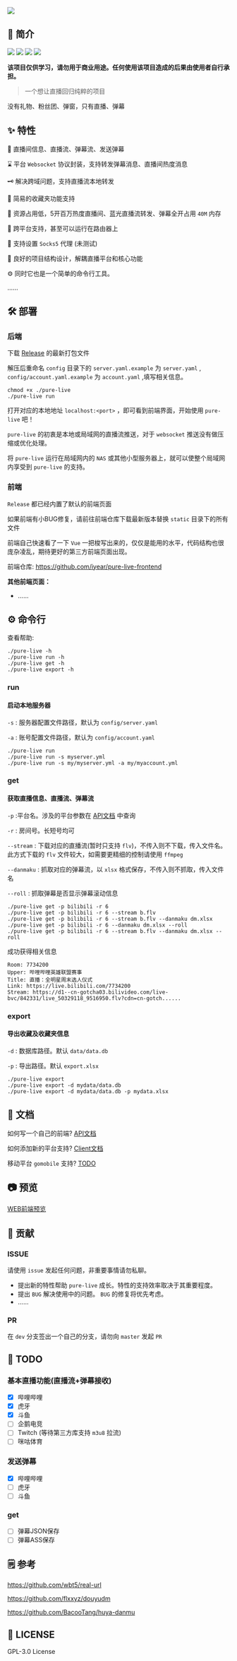 ![](https://socialify.git.ci/iyear/biligo/image?description=1&font=Raleway&forks=1&issues=1&logo=https://s4.ax1x.com/2021/12/06/orLSGF.png&owner=1&pattern=Circuit%20Board&stargazers=1&theme=Dark)

## 🎉 简介

![](https://img.shields.io/github/go-mod/go-version/iyear/pure-live-core?style=flat-square)
![](https://img.shields.io/badge/license-GPL-lightgrey.svg?style=flat-square)
![](https://img.shields.io/github/v/release/iyear/pure-live-core?color=red&style=flat-square)
![](https://img.shields.io/github/last-commit/iyear/pure-live-core?style=flat-square)

**该项目仅供学习，请勿用于商业用途。任何使用该项目造成的后果由使用者自行承担。**

> 一个想让直播回归纯粹的项目

没有礼物、粉丝团、弹窗，只有直播、弹幕

## ✨ 特性

🔎   直播间信息、直播流、弹幕流、发送弹幕

⌛    平台 `Websocket` 协议封装，支持转发弹幕消息、直播间热度消息

🗝️   解决跨域问题，支持直播流本地转发

📂   简易的收藏夹功能支持

🎯   资源占用低，5开百万热度直播间、蓝光直播流转发、弹幕全开占用 `40M` 内存

🧬   跨平台支持，甚至可以运行在路由器上

🔨   支持设置 `Socks5` 代理 (未测试)

🧱   良好的项目结构设计，解耦直播平台和核心功能

⚙️ 同时它也是一个简单的命令行工具。

......

## 🛠️ 部署

### 后端

下载 [Release](https://baidu.com) 的最新打包文件

解压后重命名 `config` 目录下的 `server.yaml.example` 为 `server.yaml` , `config/account.yaml.example` 为 `account.yaml` ,填写相关信息。

```shell
chmod +x ./pure-live
./pure-live run
```

打开对应的本地地址 `localhost:<port>` ，即可看到前端界面，开始使用 `pure-live` 吧！

`pure-live` 的初衷是本地或局域网的直播流推送，对于 `websocket` 推送没有做压缩或优化处理。

将 `pure-live` 运行在局域网内的 `NAS` 或其他小型服务器上，就可以使整个局域网内享受到 `pure-live` 的支持。
### 前端
`Release` 都已经内置了默认的前端页面

如果前端有小BUG修复，请前往前端仓库下载最新版本替换 `static` 目录下的所有文件

前端自己快速看了一下 `Vue` 一把梭写出来的，仅仅是能用的水平，代码结构也很庞杂凌乱，期待更好的第三方前端页面出现。

前端仓库: https://github.com/iyear/pure-live-frontend

**其他前端页面：**

- ......

## ⚙️ 命令行

查看帮助:
```shell
./pure-live -h
./pure-live run -h
./pure-live get -h
./pure-live export -h
```

### run
#### 启动本地服务器

`-s` : 服务器配置文件路径，默认为 `config/server.yaml`

`-a` : 账号配置文件路径，默认为 `config/account.yaml`

```shell
./pure-live run
./pure-live run -s myserver.yml
./pure-live run -s my/myserver.yml -a my/myaccount.yml
```

### get
#### 获取直播信息、直播流、弹幕流

`-p` :平台名。涉及的平台参数在 [API文档](./docs/API.md#直播平台)  中查询

`-r` : 房间号。长短号均可

`--stream` : 下载对应的直播流(暂时只支持 `flv`)，不传入则不下载，传入文件名。此方式下载的 `flv` 文件较大，如需要更精细的控制请使用 `ffmpeg`

`--danmaku` : 抓取对应的弹幕流，以 `xlsx` 格式保存，不传入则不抓取，传入文件名

`--roll` : 抓取弹幕是否显示弹幕滚动信息

```shell
./pure-live get -p bilibili -r 6
./pure-live get -p bilibili -r 6 --stream b.flv
./pure-live get -p bilibili -r 6 --stream b.flv --danmaku dm.xlsx
./pure-live get -p bilibili -r 6 --danmaku dm.xlsx --roll
./pure-live get -p bilibili -r 6 --stream b.flv --danmaku dm.xlsx --roll
```

成功获得相关信息

```
Room: 7734200
Upper: 哔哩哔哩英雄联盟赛事
Title: 直播：全明星周末选人仪式
Link: https://live.bilibili.com/7734200
Stream: https://d1--cn-gotcha03.bilivideo.com/live-bvc/842331/live_50329118_9516950.flv?cdn=cn-gotch......
```

### export
#### 导出收藏及收藏夹信息

`-d` : 数据库路径。默认 `data/data.db`

`-p` : 导出路径。默认 `export.xlsx`

```shell
./pure-live export
./pure-live export -d mydata/data.db
./pure-live export -d mydata/data.db -p mydata.xlsx
```

## 📝 文档

如何写一个自己的前端? [API文档](./docs/API.md)

如何添加新的平台支持? [Client文档](./docs/Client.md)

移动平台 `gomobile` 支持? [TODO]()

## 📷 预览

[WEB前端预览](img/frontend)

## 🔩 贡献

### ISSUE
请使用 `issue` 发起任何问题，非重要事情请勿私聊。

- 提出新的特性帮助 `pure-live` 成长。特性的支持效率取决于其重要程度。
- 提出 `BUG` 解决使用中的问题。 `BUG` 的修复将优先考虑。
- ......

### PR

在 `dev` 分支签出一个自己的分支，请勿向 `master` 发起 `PR`

## 🔌 TODO

### 基本直播功能(直播流+弹幕接收)

- [x] 哔哩哔哩
- [x] 虎牙
- [x] 斗鱼
- [ ] 企鹅电竞
- [ ] Twitch (等待第三方库支持 `m3u8` 拉流)
- [ ] 咪咕体育

### 发送弹幕

- [x] 哔哩哔哩
- [ ] 虎牙
- [ ] 斗鱼

### get

- [ ] 弹幕JSON保存
- [ ] 弹幕ASS保存

## 🗒️ 参考

https://github.com/wbt5/real-url

https://github.com/flxxyz/douyudm

https://github.com/BacooTang/huya-danmu

## 🔖 LICENSE

GPL-3.0 License